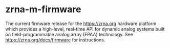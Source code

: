 # zrna-m-firmware
The current firmware release for the https://zrna.org hardware platform which provides a
high-level, real-time API for dynamic analog systems built on field-programmable analog array (FPAA) technology.
See https://zrna.org/docs/firmware for instructions.

